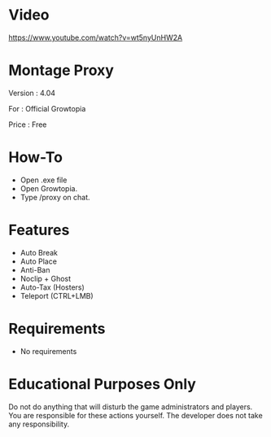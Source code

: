 # Video
https://www.youtube.com/watch?v=wt5nyUnHW2A

# Montage Proxy
Version : 4.04

For : Official Growtopia

Price : Free


# How-To
- Open .exe file
- Open Growtopia.
- Type /proxy on chat.


# Features
- Auto Break
- Auto Place
- Anti-Ban
- Noclip + Ghost
- Auto-Tax (Hosters)
- Teleport (CTRL+LMB)


# Requirements
- No requirements


# Educational Purposes Only

Do not do anything that will disturb the game administrators and players.
You are responsible for these actions yourself.
The developer does not take any responsibility.
